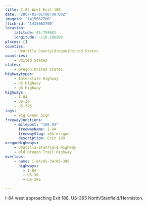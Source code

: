 ```yaml
---
title: I-84 West Exit 188
date: "2007-01-01T00:00:00Z"
imageid: "1415662700"
flickrid: "1415662700"
location:
    latitude: 45.759681
    longitude: -119.186288
places: []
counties:
    - Umatilla County|Oregon|United States
countries:
    - United States
states:
    - Oregon|United States
highwaytypes:
    - Interstate Highway
    - US Highway
    - US Highway
highways:
    - I-84
    - US-30
    - US-395
tags:
    - Big Green Sign
freewayJunctions:
    - milepost: "188.84"
      freewayName: I-84
      freewaySlug: i84-oregon
      description: Exit 188
oregonHighways:
    - Umatilla-Stanfield Highway
    - Old Oregon Trail Highway
overlaps:
    - name: I-84/US-30/US-395
      highways:
        - I-84
        - US-30
        - US-395

---
```

I-84 west approaching Exit 188, US-395 North/Stanfield/Hermiston.